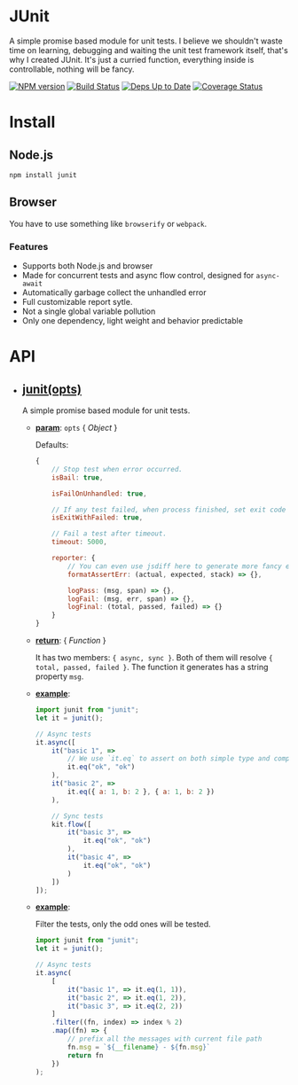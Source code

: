 # JUnit

A simple promise based module for unit tests.
I believe we shouldn't waste time on learning, debugging and waiting the unit test framework itself,
that's why I created JUnit. It's just a curried function, everything inside is controllable, nothing
will be fancy.

[![NPM version](https://badge.fury.io/js/noflow.svg)](http://badge.fury.io/js/noflow) [![Build Status](https://travis-ci.org/ysmood/noflow.svg)](https://travis-ci.org/ysmood/noflow) [![Deps Up to Date](https://david-dm.org/ysmood/noflow.svg?style=flat)](https://david-dm.org/ysmood/noflow) [![Coverage Status](https://coveralls.io/repos/ysmood/junit/badge.svg?branch=master&service=github)](https://coveralls.io/github/ysmood/junit?branch=master)


# Install

## Node.js

`npm install junit`

## Browser

You have to use something like `browserify` or `webpack`.


### Features

- Supports both Node.js and browser
- Made for concurrent tests and async flow control, designed for `async-await`
- Automatically garbage collect the unhandled error
- Full customizable report sytle.
- Not a single global variable pollution
- Only one dependency, light weight and behavior predictable

# API

- ## **[junit(opts)](src/index.js?source#L83)**

    A simple promise based module for unit tests.

    - **<u>param</u>**: `opts` { _Object_ }

        Defaults:
        ```js
        {
            // Stop test when error occurred.
            isBail: true,

            isFailOnUnhandled: true,

            // If any test failed, when process finished, set exit code to failed number.
            isExitWithFailed: true,

            // Fail a test after timeout.
            timeout: 5000,

            reporter: {
                // You can even use jsdiff here to generate more fancy error info.
                formatAssertErr: (actual, expected, stack) => {},

                logPass: (msg, span) => {},
                logFail: (msg, err, span) => {},
                logFinal: (total, passed, failed) => {}
            }
        }
        ```

    - **<u>return</u>**: { _Function_ }

        It has two members: `{ async, sync }`.
        Both of them will resolve `{ total, passed, failed }`.
        The function it generates has a string property `msg`.

    - **<u>example</u>**:

        ```js
        import junit from "junit";
        let it = junit();

        // Async tests
        it.async([
            it("basic 1", =>
                // We use `it.eq` to assert on both simple type and complex object.
                it.eq("ok", "ok")
            ),
            it("basic 2", =>
                it.eq({ a: 1, b: 2 }, { a: 1, b: 2 })
            ),

            // Sync tests
            kit.flow([
                it("basic 3", =>
                    it.eq("ok", "ok")
                ),
                it("basic 4", =>
                    it.eq("ok", "ok")
                )
            ])
        ]);
        ```

    - **<u>example</u>**:

        Filter the tests, only the odd ones will be tested.
        ```js
        import junit from "junit";
        let it = junit();

        // Async tests
        it.async(
            [
                it("basic 1", => it.eq(1, 1)),
                it("basic 2", => it.eq(1, 2)),
                it("basic 3", => it.eq(2, 2))
            ]
            .filter((fn, index) => index % 2)
            .map((fn) => {
                // prefix all the messages with current file path
                fn.msg = `${__filename} - ${fn.msg}`
                return fn
            })
        );
        ```


